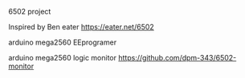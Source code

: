 6502 project

Inspired by Ben eater https://eater.net/6502

arduino mega2560 EEprogramer 


arduino mega2560 logic monitor
https://github.com/dpm-343/6502-monitor
